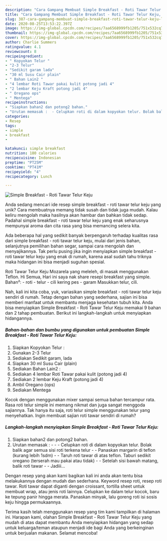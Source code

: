 ```yaml
---
description: "Cara Gampang Membuat Simple Breakfast - Roti Tawar Telur Keju, Lezat Sekali"
title: "Cara Gampang Membuat Simple Breakfast - Roti Tawar Telur Keju, Lezat Sekali"
slug: 387-cara-gampang-membuat-simple-breakfast-roti-tawar-telur-keju-lezat-sekali
date: 2020-08-25T13:53:22.397Z
image: https://img-global.cpcdn.com/recipes/7aa6568999fb1205/751x532cq70/simple-breakfast-roti-tawar-telur-keju-foto-resep-utama.jpg
thumbnail: https://img-global.cpcdn.com/recipes/7aa6568999fb1205/751x532cq70/simple-breakfast-roti-tawar-telur-keju-foto-resep-utama.jpg
cover: https://img-global.cpcdn.com/recipes/7aa6568999fb1205/751x532cq70/simple-breakfast-roti-tawar-telur-keju-foto-resep-utama.jpg
author: Charlie Summers
ratingvalue: 4.1
reviewcount: 8
recipeingredient:
- " Kopyokan Telur "
- "2-3 Telur"
- "Sedikit garam lada"
- "30 ml Susu Cair plain"
- " Bahan Lain2 "
- "4 lembar Roti Tawar pakai kulit potong jadi 4"
- "2 lembar Keju Kraft potong jadi 4"
- " Oregano ops"
- " Mentega"
recipeinstructions:
- "Siapkan bahan2 dan potong2 bahan."
- "Urutan memasak :  - Celupkan roti di dalam kopyokan telur. Bolak balik agar semua sisi roti terkena telur - Panaskan margarin di teflon (kurang lebih 1sdm) - Taruh roti tawar di atas teflon. Taburi sedikit oregano (terserah mau pakai atau tidak) - Setelah sisi bawah matang, balik roti tawar  Jadiii..."
categories:
- Resep
tags:
- simple
- breakfast
- 

katakunci: simple breakfast  
nutrition: 180 calories
recipecuisine: Indonesian
preptime: "PT25M"
cooktime: "PT41M"
recipeyield: "4"
recipecategory: Lunch

---
```



![Simple Breakfast - Roti Tawar Telur Keju](https://img-global.cpcdn.com/recipes/7aa6568999fb1205/751x532cq70/simple-breakfast-roti-tawar-telur-keju-foto-resep-utama.jpg)

Anda sedang mencari ide resep simple breakfast - roti tawar telur keju yang unik? Cara membuatnya memang tidak susah dan tidak juga mudah. Kalau keliru mengolah maka hasilnya akan hambar dan bahkan tidak sedap. Padahal simple breakfast - roti tawar telur keju yang enak seharusnya mempunyai aroma dan cita rasa yang bisa memancing selera kita.

Ada beberapa hal yang sedikit banyak berpengaruh terhadap kualitas rasa dari simple breakfast - roti tawar telur keju, mulai dari jenis bahan, selanjutnya pemilihan bahan segar, sampai cara mengolah dan menyajikannya. Tak perlu pusing jika ingin menyiapkan simple breakfast - roti tawar telur keju yang enak di rumah, karena asal sudah tahu triknya maka hidangan ini bisa menjadi suguhan spesial.

Roti Tawar Telur Keju Mozarela yang meleleh, di masak menggunakan Teflon. Hi Semua, Hari ini saya nak share resepi breakfast yang simple. Bahan²: - roti - telur - cili kering pes - garam Masukkan telur, cili.


Nah, kali ini kita coba, yuk, variasikan simple breakfast - roti tawar telur keju sendiri di rumah. Tetap dengan bahan yang sederhana, sajian ini bisa memberi manfaat untuk membantu menjaga kesehatan tubuh kita. Anda bisa menyiapkan Simple Breakfast - Roti Tawar Telur Keju memakai 9 bahan dan 2 tahap pembuatan. Berikut ini langkah-langkah untuk menyiapkan hidangannya.

<!--inarticleads1-->

##### Bahan-bahan dan bumbu yang digunakan untuk pembuatan Simple Breakfast - Roti Tawar Telur Keju:

1. Siapkan  Kopyokan Telur :
1. Gunakan 2-3 Telur
1. Sediakan Sedikit garam, lada
1. Siapkan 30 ml Susu Cair (plain)
1. Sediakan  Bahan Lain2 :
1. Sediakan 4 lembar Roti Tawar pakai kulit (potong jadi 4)
1. Sediakan 2 lembar Keju Kraft (potong jadi 4)
1. Ambil  Oregano (ops)
1. Sediakan  Mentega


Kocok dengan menggunakan mixer sampai semua bahan tercampur rata. Rasa roti telur simple ini memang nikmat dan juga sangat menggoda sajiannya. Tak hanya itu saja, roti telur simple menggunakan telur yang menyehatkan. Ingin membuat sajian roti tawar sendiri di rumah? 

<!--inarticleads2-->

##### Langkah-langkah menyiapkan Simple Breakfast - Roti Tawar Telur Keju:

1. Siapkan bahan2 dan potong2 bahan.
1. Urutan memasak : -  - - Celupkan roti di dalam kopyokan telur. Bolak balik agar semua sisi roti terkena telur - - Panaskan margarin di teflon (kurang lebih 1sdm) - - Taruh roti tawar di atas teflon. Taburi sedikit oregano (terserah mau pakai atau tidak) - - Setelah sisi bawah matang, balik roti tawar -  - Jadiii...


Dengan resep yang akan kami bagikan kali ini anda akan tentu bisa melakukannya dengan mudah dan sederhana. Keyword resep roti, resep roti tawar. Roti tawar dapat diganti dengan croissant, tortilla sheet untuk membuat wrap, atau jenis roti lainnya. Celupkan ke dalam telur kocok, baru ke tepung panir hingga merata. Panaskan minyak, lalu goreng roti isi sosis keju hingga permukaannya. 

Terima kasih telah menggunakan resep yang tim kami tampilkan di halaman ini. Harapan kami, olahan Simple Breakfast - Roti Tawar Telur Keju yang mudah di atas dapat membantu Anda menyiapkan hidangan yang sedap untuk keluarga/teman ataupun menjadi ide bagi Anda yang berkeinginan untuk berjualan makanan. Selamat mencoba!
